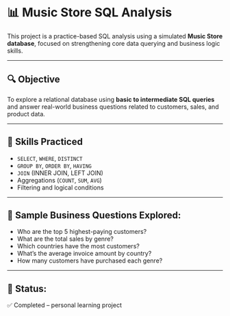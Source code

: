 # 📊 Music Store SQL Analysis

This project is a practice-based SQL analysis using a simulated **Music Store database**, focused on strengthening core data querying and business logic skills.  

---

## 🔍 Objective  
To explore a relational database using **basic to intermediate SQL queries** and answer real-world business questions related to customers, sales, and product data.

---

## 🧠 Skills Practiced
- `SELECT`, `WHERE`, `DISTINCT`  
- `GROUP BY`, `ORDER BY`, `HAVING`  
- `JOIN` (INNER JOIN, LEFT JOIN)  
- Aggregations (`COUNT`, `SUM`, `AVG`)  
- Filtering and logical conditions  

---

## 📌 Sample Business Questions Explored:
- Who are the top 5 highest-paying customers?  
- What are the total sales by genre?  
- Which countries have the most customers?  
- What’s the average invoice amount by country?  
- How many customers have purchased each genre?

---


## 🧾 Status:  
✅ Completed – personal learning project
